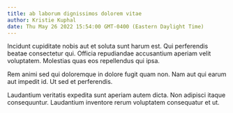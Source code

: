 ```yaml
---
title: ab laborum dignissimos dolorem vitae
author: Kristie Kuphal
date: Thu May 26 2022 15:54:00 GMT-0400 (Eastern Daylight Time)
---
```

Incidunt cupiditate nobis aut et soluta sunt harum est. Qui perferendis beatae consectetur qui. Officia repudiandae accusantium aperiam velit voluptatem. Molestias quas eos repellendus qui ipsa.

 Rem animi sed qui doloremque in dolore fugit quam non. Nam aut qui earum aut impedit id. Ut sed et perferendis.

 Laudantium veritatis expedita sunt aperiam autem dicta. Non adipisci itaque consequuntur. Laudantium inventore rerum voluptatem consequatur et ut.